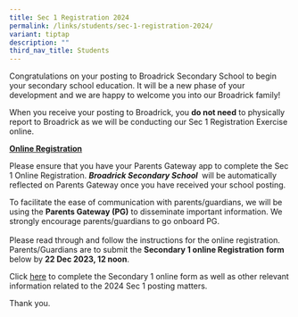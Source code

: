 ```yaml
---
title: Sec 1 Registration 2024
permalink: /links/students/sec-1-registration-2024/
variant: tiptap
description: ""
third_nav_title: Students
---
```

<p>Congratulations on your posting to Broadrick Secondary School to begin your secondary school education. It will be a new phase of your development and we are happy to welcome you into our Broadrick family!</p><p>When you receive your posting to Broadrick, you&nbsp;<strong>do not need</strong>&nbsp;to physically report to Broadrick as we will be conducting our Sec 1 Registration Exercise online.</p><p><strong><u>Online Registration</u></strong></p><p>Please ensure that you have your Parents Gateway app to complete the Sec 1 Online Registration.&nbsp;<strong><em>Broadrick Secondary School </em></strong>&nbsp;will be automatically reflected on Parents Gateway once you have received your school posting.</p><p>To facilitate the ease of communication with parents/guardians, we will be using the&nbsp;<strong>Parents Gateway (PG)</strong>&nbsp;to disseminate important information. We strongly encourage parents/guardians to go onboard PG.<br><br>Please read through and follow the instructions for the online registration. Parents/Guardians are to submit the&nbsp;<strong>Secondary 1 online Registration</strong>&nbsp;<strong>form </strong>below by&nbsp;<strong>22 Dec 2023, 12 noon</strong>.</p><p>Click&nbsp;<a href="https://form.gov.sg/65823699588e9a0012be311d" rel="noopener noreferrer nofollow" target="_blank">here</a>&nbsp;to complete the Secondary 1 online form as well as other relevant information related to the 2024 Sec 1 posting matters.</p><p>Thank you.</p><p></p>